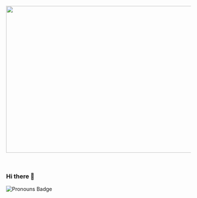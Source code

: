 <!--![Example GIF](workflow/background.gif)-->
<p align="center">
<img src="/workflow/background.gif" width="720" height="400"/>
</p>

<br>

### Hi there 👋
<!--![Pronouns Badge](https://img.shields.io/badge/Pronouns-He/His-D8BFD8?style=flat-label=Pronouns&labelColor=C0C0C0&color=3C96FF)-->
![Pronouns Badge](https://img.shields.io/badge/Pronouns-He/His-3C96FF?style=flat)

<!--
**Kostasco/Kostasco** is a ✨ _special_ ✨ repository because its `README.md` (this file) appears on your GitHub profile.

Here are some ideas to get you started:

- 🔭 I’m currently working on ...
- 🌱 I’m currently learning ...
- 👯 I’m looking to collaborate on ...
- 🤔 I’m looking for help with ...
- 💬 Ask me about ...
- 📫 How to reach me: ...
- 😄 Pronouns: ...
- ⚡ Fun fact: ...
-->
